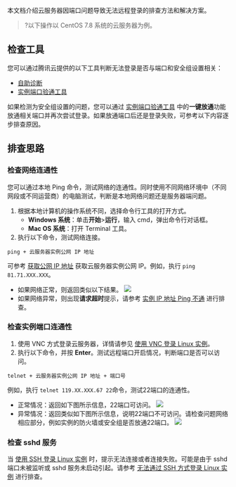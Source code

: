 本文档介绍云服务器因端口问题导致无法远程登录的排查方法和解决方案。
>?以下操作以 CentOS 7.8 系统的云服务器为例。
>

## 检查工具
您可以通过腾讯云提供的以下工具判断无法登录是否与端口和安全组设置相关：
- [自助诊断](https://console.cloud.tencent.com/workorder/check)
- [实例端口验通工具](https://console.cloud.tencent.com/vpc/helper)

如果检测为安全组设置的问题，您可以通过 [实例端口验通工具](https://console.cloud.tencent.com/vpc/helper) 中的**一键放通**功能放通相关端口并再次尝试登录。如果放通端口后还是登录失败，可参考以下内容逐步排查原因。

## 排查思路
### 检查网络连通性
您可以通过本地 Ping 命令，测试网络的连通性。同时使用不同网络环境中（不同网段或不同运营商）的电脑测试，判断是本地网络问题还是服务器端问题。
1. 根据本地计算机的操作系统不同，选择命令行工具的打开方式。
	- **Windows 系统**：单击**开始**>**运行**，输入 cmd，弹出命令行对话框。
	- **Mac OS 系统**：打开 Terminal 工具。
2. 执行以下命令，测试网络连接。
```
ping + 云服务器实例公网 IP 地址
```
可参考 [获取公网 IP 地址](https://intl.cloud.tencent.com/document/product/213/17940) 获取云服务器实例公网 IP。例如，执行 `ping 81.71.XXX.XXX`。
 - 如果网络正常，则返回类似以下结果。
![](https://main.qcloudimg.com/raw/796dd285720755d7b5dc9e0bee492c83.png)
 - 如果网络异常，则出现**请求超时**提示，请参考 [实例 IP 地址 Ping 不通](https://intl.cloud.tencent.com/document/product/213/14639) 进行排查。

### 检查实例端口连通性
1. 使用 VNC 方式登录云服务器，详情请参见 [使用 VNC 登录 Linux 实例](https://intl.cloud.tencent.com/document/product/213/32494)。
2. 执行以下命令，并按 **Enter**。测试远程端口开启情况，判断端口是否可以访问。
```
telnet + 云服务器实例公网 IP 地址 + 端口号
```
例如，执行 `telnet 119.XX.XXX.67 22`命令，测试22端口的连通性。
 - 正常情况：返回如下图所示信息，22端口可访问。
![](https://main.qcloudimg.com/raw/246134de6829323457dc1d51f85589b8.png)
 - 异常情况：返回类似如下图所示信息，说明22端口不可访问。请检查问题网络相应部分，例如实例的防火墙或安全组是否放通22端口。
 ![](https://main.qcloudimg.com/raw/d6eadfe7638046f0b0c1f15261ea74ab.png)


### 检查 sshd 服务
当 [使用 SSH 登录 Linux 实例](https://intl.cloud.tencent.com/document/product/213/32501) 时，提示无法连接或者连接失败。可能是由于 sshd 端口未被监听或 sshd 服务未启动引起。请参考 [无法通过 SSH 方式登录 Linux 实例](https://intl.cloud.tencent.com/document/product/213/32486) 进行排查。
